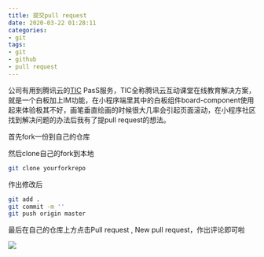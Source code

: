```yaml
---
title: 提交pull request
date: 2020-03-22 01:28:11
categories:
- git
tags:
- git 
- github
- pull request
---
```


公司有用到腾讯云的[TIC](https://github.com/tencentyun/TIC) PasS服务，TIC全称腾讯云互动课堂在线教育解决方案，就是一个白板加上IM功能，在小程序端里其中的白板组件board-component使用起来体验极其不好，画笔垂直绘画的时候很大几率会引起页面滚动，在小程序社区找到解决问题的办法后我有了提pull request的想法。

<!--more-->

首先fork一份到自己的仓库



然后clone自己的fork到本地

```bash
git clone yourforkrepo
```



作出修改后

```bash
git add .
git commit -m ''
git push origin master
```



最后在自己的仓库上方点击Pull request , New pull request，作出评论即可啦

![](https://tva1.sinaimg.cn/large/00831rSTgy1gd22scz3dcj31ex0u0jxd.jpg)

